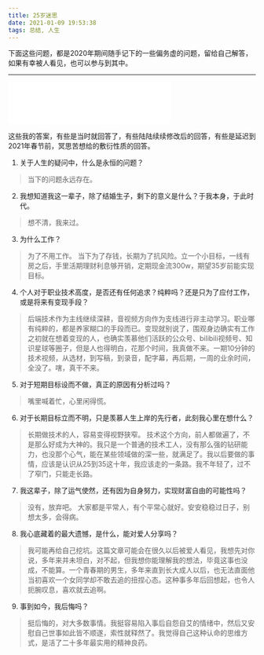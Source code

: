 ```yaml
---
title: 25岁迷思
date: 2021-01-09 19:53:38
tags: 总结, 人生
---
```

下面这些问题，都是2020年期间随手记下的一些偏务虚的问题，留给自己解答，如果有幸被人看见，也可以参与到其中。

<!-- more -->

---

<iframe frameborder="no" border="0" marginwidth="0" marginheight="0" width=330 height=86 src="//music.163.com/outchain/player?type=2&id=29567192&auto=0&height=66"></iframe>

这些我的答案，有些是当时就回答了，有些陆陆续续修改后的回答，有些是延迟到2021年春节前，冥思苦想给的敷衍性质的回答。

1. 关于人生的疑问中，什么是永恒的问题？
> 当下的问题永远存在。

2. 我想知道我这一辈子，除了结婚生子，剩下的意义是什么？于我本身，于此时代。
> 想不清，我来过。

3. 为什么工作？
> 为了不用工作。
> 当下为了存钱，长期为了抗风险。立一个小目标，一线有房之后，手里活期理财利息够开销，定期现金流300w，期望35岁前能实现目标。

4. 个人对于职业技术高度，是否还有任何追求？纯粹吗？还是只为了应付工作，或是将来有变现手段？
> 后端技术作为主线继续深耕，音视频方向作为支线进行非主动学习。职业哪有纯粹的，都是养家糊口的手段而已。变现就别说了，围观身边确实有工作之初就在想着变现的人，也确实羡慕他们活跃的公众号、bilibili视频号、知识星球等圈子，但是人也得明白，花那个时间，我真做不来。一期10分钟的技术视频，从选材，到写稿，到录音，配字幕，再后期，一周的业余时间，全没了。嗐，真干不来。

5. 对于短期目标设而不做，真正的原因有分析过吗？
> 嘴里喊着忙，心里闲得慌。

6. 对于长期目标立而不明，只是羡慕人生上岸的先行者，此刻我心里在想什么？
> 长期做技术的人，容易变得视野狭窄。
> 技术这个方向，前人都做遍了，不是那么好成为大神的。我只是一个普通的技术工人，没有那么强的钻研能力，也没那个心气，能在某些领域做的深一些，就满足了。我以后要做的事情，应该是认识从25到35这十年，我应该走的一条路。我不年轻了，过不了窄门，只能走长路。

7. 我这辈子，除了运气使然，还有因为自身努力，实现财富自由的可能性吗？
> 没有，放弃吧。
> 大家都是平常人，有个平常心就好。安安稳稳过日子，别想太多，会得病。

8. 我心底藏着的最大遗憾，是什么，能对爱人分享吗？
> 我可能再给自己挖坑。这篇文章可能会在很久以后被爱人看见，我想先对你说，多年来并未坦白，对不起，但我想你能理解我的想法，毕竟这事也没成，不能算。一个青春期的男生，多年来直到长大成人以后，也无法直面他当初喜欢一个女同学却不敢去追的扭捏心态。这种事多年后回想起，也令人扼腕叹息，喜欢就去追啊。

9. 事到如今，我后悔吗？
> 挺后悔的，对大多数事情。我挺容易陷入事后自怨自艾的情绪中，然后又安慰自己世事如此皆不顺遂，索性就释然了。我觉得自己这种认命的思维方式，是活了二十多年最实用的精神良药。

